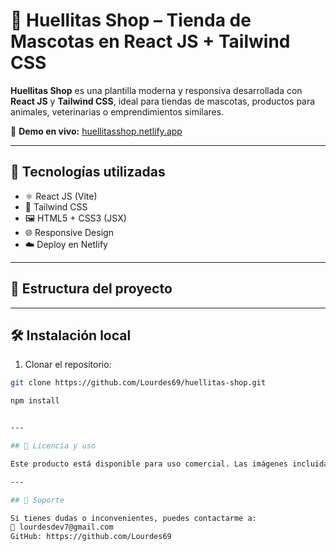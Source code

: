 # 🐾 Huellitas Shop – Tienda de Mascotas en React JS + Tailwind CSS

**Huellitas Shop** es una plantilla moderna y responsiva desarrollada con **React JS** y **Tailwind CSS**, ideal para tiendas de mascotas, productos para animales, veterinarias o emprendimientos similares.

🔗 **Demo en vivo:** [huellitasshop.netlify.app](https://huellitasshop.netlify.app)

---

## 🚀 Tecnologías utilizadas

- ⚛️ React JS (Vite)
- 🎨 Tailwind CSS
- 🖼️ HTML5 + CSS3 (JSX)
- 🌐 Responsive Design
- ☁️ Deploy en Netlify

---

## 📁 Estructura del proyecto


---

## 🛠️ Instalación local

1. Clonar el repositorio:

```bash
git clone https://github.com/Lourdes69/huellitas-shop.git

npm install


---

## 🧾 Licencia y uso

Este producto está disponible para uso comercial. Las imágenes incluidas son libres de derechos o de uso propio. Se prohíbe su redistribución no autorizada fuera de la plataforma de TemplateMonster.

---

## 📧 Soporte

Si tienes dudas o inconvenientes, puedes contactarme a:
📩 lourdesdev7@gmail.com  
GitHub: https://github.com/Lourdes69
